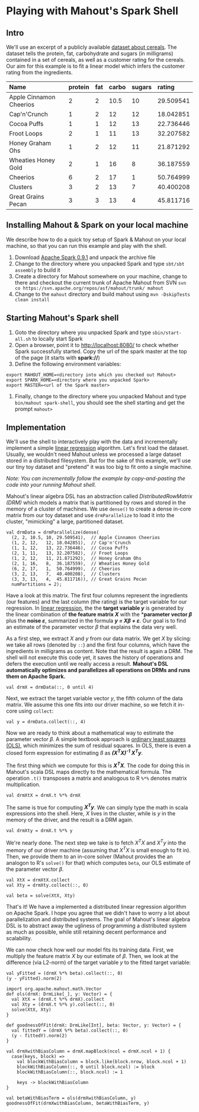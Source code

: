 # Playing with Mahout's Spark Shell

## Intro

We'll use an excerpt of a publicly available [dataset about cereals](http://lib.stat.cmu.edu/DASL/Datafiles/Cereals.html). The dataset tells the protein, fat, carbohydrate and sugars (in milligrams) contained in a set of cereals, as well as a customer rating for the cereals. Our aim for this example is to fit a linear model which infers the customer rating from the ingredients.


Name                    | protein | fat | carbo | sugars | rating
:-----------------------|:--------|:----|:------|:-------|:---------
Apple Cinnamon Cheerios | 2       | 2   | 10.5  | 10     | 29.509541
Cap'n'Crunch            | 1       | 2   | 12    | 12     | 18.042851  
Cocoa Puffs             | 1       | 1   | 12    | 13     | 22.736446
Froot Loops             | 2       |	1   | 11    | 13     | 32.207582  
Honey Graham Ohs        | 1       |	2   | 12    | 11     | 21.871292
Wheaties Honey Gold     | 2       | 1   | 16    |  8     | 36.187559  
Cheerios                | 6       |	2   | 17    |  1     | 50.764999
Clusters                | 3       |	2   | 13    |  7     | 40.400208
Great Grains Pecan      | 3       | 3   | 13    |  4     | 45.811716  


## Installing Mahout & Spark on your local machine

We describe how to do a quick toy setup of Spark & Mahout on your local machine, so that you can run this example and play with the shell.

 1. Download [Apache Spark 0.9.1](http://d3kbcqa49mib13.cloudfront.net/spark-0.9.1.tgz) and unpack the archive file
 1. Change to the directory where you unpacked Spark and type ```sbt/sbt assembly``` to build it
 1. Create a directory for Mahout somewhere on your machine, change to there and checkout the current trunk of Apache Mahout from SVN ```svn co https://svn.apache.org/repos/asf/mahout/trunk/ mahout```
 1. Change to the ```mahout``` directory and build mahout using ```mvn -DskipTests clean install```
 
## Starting Mahout's Spark shell

 1. Goto the directory where you unpacked Spark and type ```sbin/start-all.sh``` to locally start Spark
 1. Open a browser, point it to [http://localhost:8080/](http://localhost:8080/) to check whether Spark successfully started. Copy the url of the spark master at the top of the page (it starts with **spark://**)
 1. Define the following environment variables: 
```
export MAHOUT_HOME=<directory into which you checked out Mahout>
export SPARK_HOME=<directory where you unpacked Spark>
export MASTER=<url of the Spark master>
```
 1. Finally, change to the directory where you unpacked Mahout and type ```bin/mahout spark-shell```, you should see the shell starting and get the prompt ```mahout> ```

## Implementation

We'll use the shell to interactively play with the data and incrementally implement a simple [linear regression](https://en.wikipedia.org/wiki/Linear_regression) algorithm. Let's first load the dataset. Usually, we wouldn't need Mahout unless we processed a large dataset stored in a distributed filesystem. But for the sake of this example, we'll use our tiny toy dataset and "pretend" it was too big to fit onto a single machine.

*Note: You can incrementally follow the example by copy-and-pasting the code into your running Mahout shell.*

Mahout's linear algebra DSL has an abstraction called *DistributedRowMatrix (DRM)* which models a matrix that is partitioned by rows and stored in the memory of a cluster of machines. We use ```dense()``` to create a dense in-core matrix from our toy dataset and use ```drmParallelize``` to load it into the cluster, "mimicking" a large, partitioned dataset.


```
val drmData = drmParallelize(dense(
  (2, 2, 10.5, 10, 29.509541),  // Apple Cinnamon Cheerios
  (1, 2, 12,   12, 18.042851),  // Cap'n'Crunch
  (1, 1, 12,   13, 22.736446),  // Cocoa Puffs
  (2, 1, 11,   13, 32.207582),  // Froot Loops
  (1, 2, 12,   11, 21.871292),  // Honey Graham Ohs
  (2, 1, 16,   8,  36.187559),  // Wheaties Honey Gold
  (6, 2, 17,   1,  50.764999),  // Cheerios
  (3, 2, 13,   7,  40.400208),  // Clusters
  (3, 3, 13,   4,  45.811716)), // Great Grains Pecan
  numPartitions = 2);
```

Have a look at this matrix. The first four columns represent the ingredients (our features) and the last column (the rating) is the target variable for our regression. In [linear regression](https://en.wikipedia.org/wiki/Linear_regression), the the **target variable *y*** is generated by the linear combination of **the feature matrix *X*** with the ***parameter vector *β*** plus the **noise *ε***, summarized in the formula ***y = Xβ + ε***. Our goal is to find an estimate of the parameter vector *β* that explains the data very well.

As a first step, we extract *X* and *y* from our data matrix. We get *X* by slicing: we take all rows (denoted by ```::```) and the first four columns, which have the ingredients in milligrams as content. Note that the result is again a DRM. The shell will not execute this code yet, it saves the history of operations and defers the execution until we really access a result. **Mahout's DSL automatically optimizes and parallelizes all operations on DRMs and runs them on Apache Spark.**

```
val drmX = drmData(::, 0 until 4)
```

Next, we extract the target variable vector *y*, the fifth column of the data matrix. We assume this one fits into our driver machine, so we fetch it in-core using ```collect```:

```
val y = drmData.collect(::, 4)
```

Now we are ready to think about a mathematical way to estimate the parameter vector *β*. A simple textbook approach is [ordinary least squares (OLS)](https://en.wikipedia.org/wiki/Ordinary_least_squares), which minimizes the sum of residual squares. In OLS, there is even a closed form expression for estimating *ß* as ***(X<sup>T</sup>X)<sup>-1</sup> X<sup>T</sup>y***.

The first thing which we compute for this is ***X<sup>T</sup>X***. The code for doing this in Mahout's scala DSL maps directly to the mathematical formula. The operation ```.t()``` transposes a matrix and analogous to R ```%*%``` denotes matrix multiplication.

```
val drmXtX = drmX.t %*% drmX
```

The same is true for computing ***X<sup>T</sup>y***. We can simply type the math in scala expressions into the shell. Here, *X* lives in the cluster, while is *y* in the memory of the driver, and the result is a DRM again.
```
val drmXty = drmX.t %*% y
```

We're nearly done. The next step we take is to fetch *X<sup>T</sup>X* and *X<sup>T</sup>y* into the memory of our driver machine (assuming that *X<sup>T</sup>X* is small enough to fit in). Then, we provide them to an in-core solver (Mahout provides the an analogon to R's ```solve()``` for that) which computes ```beta```, our OLS estimate of the parameter vector *β*.

```
val XtX = drmXtX.collect
val Xty = drmXty.collect(::, 0)

val beta = solve(XtX, Xty)
```

That's it! We have a implemented a distributed linear regression algorithm on Apache Spark. I hope you agree that we didn't have to worry a lot about parallelization and distributed systems. The goal of Mahout's linear algebra DSL is to abstract away the ugliness of programming a distributed system as much as possible, while still retaining decent performance and scalability.

We can now check how well our model fits its training data. First, we multiply the feature matrix *X* by our estimate of *β*. Then, we look at the difference (via L2-norm) of the target variable *y* to the fitted target variable:

```
val yFitted = (drmX %*% beta).collect(::, 0)
(y - yFitted).norm(2)
```

```
import org.apache.mahout.math.Vector
def ols(drmX: DrmLike[_], y: Vector) = {
  val XtX = (drmX.t %*% drmX).collect
  val Xty = (drmX.t %*% y).collect(::, 0)
  solve(XtX, Xty)
}

def goodnessOfFit(drmX: DrmLike[Int], beta: Vector, y: Vector) = {
  val fittedY = (drmX %*% beta).collect(::, 0)
  (y - fittedY).norm(2)
}
```

```
val drmXwithBiasColumn = drmX.mapBlock(ncol = drmX.ncol + 1) {
  case(keys, block) =>
    val blockWithBiasColumn = block.like(block.nrow, block.ncol + 1)
    blockWithBiasColumn(::, 0 until block.ncol) := block
    blockWithBiasColumn(::, block.ncol) := 1

    keys -> blockWithBiasColumn
}
```

```
val betaWithBiasTerm = ols(drmXwithBiasColumn, y)
goodnessOfFit(drmXwithBiasColumn, betaWithBiasTerm, y)
```


